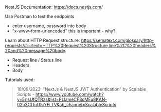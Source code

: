 NestJS Documentation: https://docs.nestjs.com/

Use Postman to test the endpoints

- enter username, password into body
- "x-www-form-urlencoded" this is important - why?

Learn about HTTP Request structure: https://sematext.com/glossary/http-requests/#:~:text=HTTP%20Request%20Structure,line%2C%20headers%20and%20message%20body.

- Request line / Status line
- Headers
- Body

Tutorials used:

> 18/09/2023: "NextJs & NestJS JWT Authentication" by Scalable Scripts - https://www.youtube.com/watch?v=5rlsUfQTRzs&list=PLlameCF3cMEu8KAN-02n3CtToO5iYELTV&ab_channel=ScalableScripts
